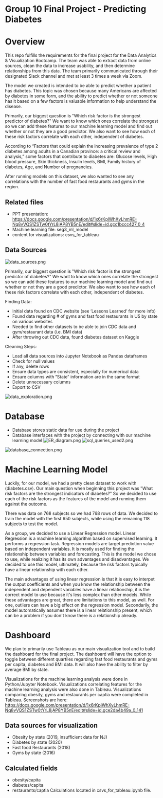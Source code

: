# Group 10 Final Project - Predicting Diabetes

# Overview

This repo fulfills the requirements for the final project for the Data Analytics & Visualization Bootcamp. The team was able to extract data from online sources, clean the data to increase usability, and then determine relationships from this data. The team primarily communicated through their designated Slack channel and met at least 3 times a week via Zoom. 

The model we created is intended to be able to predict whether a patient has diabetes. This topic was chosen because many Americans are affected by diabetes in some form, and the ability to predict whether or not someone has it based on a few factors is valuable information to help understand the disease. 

Primarily, our biggest question is "Which risk factor is the strongest predictor of diabetes?" We want to know which ones correlate the strongest so we can add these features to our machine learning model and find out whether or not they are a good predictor. We also want to see how each of these risk factors correlate with each other, independent of diabetes.

According to “Factors that could explain the increasing prevalence of type 2 diabetes among adults in a Canadian province: a critical review and analysis,” some factors that contribute to diabetes are: Glucose levels, High blood pressure, Skin thickness, Insulin levels, BMI, Family history of diabetes, Age, and Number of pregnancies. 

After running models on this dataset, we also wanted to see any correlations with the number of fast food restaurants and gyms in the region.
## Related files
- PPT presentation: https://docs.google.com/presentation/d/1x6rKplWhXvLhmRE-Nq8vVQS1ZSTw0tYrL8jAP8YB5nE/edit#slide=id.gcc1bccc427_0_4
- Machine learning file: seg3_ml_model
- content for visualizations: csvs_for_tableau


## Data Sources 
![data_sources.png](Resources/Images/data_sources.png)

Primarily, our biggest question is "Which risk factor is the strongest predictor of diabetes?" We want to know which ones correlate the strongest so we can add these features to our machine learning model and find out whether or not they are a good predictor. We also want to see how each of these risk factors correlate with each other, independent of diabetes.

Finding Data:

* Initial data found on CDC website (see ‘Lessons Learned’ for more info)
* Found data regarding # of gyms and fast food restaurants in US by state on various websites
* Needed to find other datasets to be able to join CDC data and gym/restaurant data (i.e. BMI data)
* After throwing out CDC data, found diabetes dataset on Kaggle

Cleaning Steps:

* Load all data sources into Jupyter Notebook as Pandas dataframes
* Check for null values 
* If any, delete rows
* Ensure data types are consistent, especially for numerical data
* Ensure columns with “State” information are in the same format
* Delete unnecessary columns
* Export to CSV 

![data_exploration.png](Resources/Images/data_exploration.png)


# Database
* Database stores static data for use during the project
* Database interfaces with the project by connecting with our machine learning model
![ER_diagram.png](Resources/Images/ER_diagram.png)
![sql_queries_used2.png](Resources/Images/sql_queries_used.png)

![database_connection.png](Resources/Images/database_connection.png)

# Machine Learning Model

Luckily, for our model, we had a pretty clean dataset to work with (diabetes.csv). Our main question when beginning this project was "What risk factors are the strongest indicators of diabetes?" So we decided to use each of the risk factors as the features of the model and running them against the outcome. 

There was data on 768 subjects so we had 768 rows of data. We decided to train the model with the first 650 subjects, while using the remaining 118 subjects to test the model. 

As a group, we decided to use a Linear Regression model. Linear Regression is a machine learning algorithm based on supervised learning. It performs a regression task. Regression models are target prediction value based on independent variables. It is mostly used for finding the relationship between variables and forecasting. This is the model we chose to use, while realizing it has its own advantages and disadvantages. We decided to use this model, ultimately, because the risk factors typically have a linear relationship with each other.

The main advantages of using linear regression is that it is easy to interpet the output coefficients and when you know the relationship between the independent and dependent variables have a linear relationship, it is the correct model to use because it's less complex than other models. While these advantages are great, there are limitations to this model, as well. For one, outliers can have a big effect on the regression model. Secondarily, the model automatically assumes there is a linear relationship present, which can be a problem if you don't know there is a relationship already. 


# Dashboard
We plan to primarily use Tableau as our main visualization tool and to build the dashboard for the final project. The dashboard will have the option to toggle between different quartiles regarding fast food restaurants and gyms per capita, diabetes and BMI data. It will also have the ability to filter by average BMI by state.

Visualizations for the machine learning analysis were done in Python/Jupyter Notebook. Visualizations correlating features for the machine learning analysis were also done in Tableau. Visualizations comparing obesity, gyms and restaurants per captia were completed in Tableau. Screenshots are here: https://docs.google.com/presentation/d/1x6rKplWhXvLhmRE-Nq8vVQS1ZSTw0tYrL8jAP8YB5nE/edit#slide=id.gce2da4b49a_0_141

## Data sources for visualization
- Obesity by state (2019, insufficient data for NJ)
- Diabetes by state (2020)
- Fast food Restaurants (2018)
- Gyms by state (2016)
## Calculated fields
- obesity/capita
- diabetes/capita
- restaurants/captia Calculations located in csvs_for_tableau.ipynb file.
